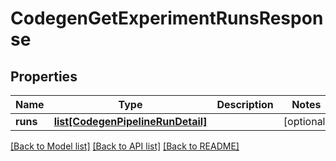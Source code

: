 # CodegenGetExperimentRunsResponse

## Properties
Name | Type | Description | Notes
------------ | ------------- | ------------- | -------------
**runs** | [**list[CodegenPipelineRunDetail]**](CodegenPipelineRunDetail.md) |  | [optional] 

[[Back to Model list]](../README.md#documentation-for-models) [[Back to API list]](../README.md#documentation-for-api-endpoints) [[Back to README]](../README.md)


